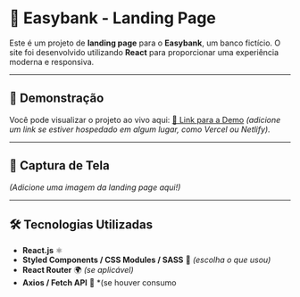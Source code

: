 # 🏦 Easybank - Landing Page  

Este é um projeto de **landing page** para o **Easybank**, um banco fictício. O site foi desenvolvido utilizando **React** para proporcionar uma experiência moderna e responsiva.  

---

## 🚀 Demonstração  
Você pode visualizar o projeto ao vivo aqui: [🔗 Link para a Demo](#) *(adicione um link se estiver hospedado em algum lugar, como Vercel ou Netlify).*  

---

## 📸 Captura de Tela  
*(Adicione uma imagem da landing page aqui!)*  

---

## 🛠 Tecnologias Utilizadas  

- **React.js** ⚛️  
- **Styled Components / CSS Modules / SASS** 🎨 *(escolha o que usou)*  
- **React Router** 🌍 *(se aplicável)*  
- **Axios / Fetch API** 📡 *(se houver consumo

